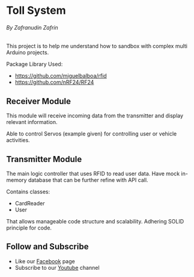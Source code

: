 # Toll System
###### By Zafranudin Zafrin


This project is to help me understand how to sandbox with complex multi Arduino projects.

Package Library Used:

- https://github.com/miguelbalboa/rfid
- https://github.com/nRF24/RF24

## Receiver Module

This module will receive incoming data from the transmitter and display relevant information.

Able to control Servos (example given) for controlling user or vehicle activities.


## Transmitter Module

The main logic controller that uses RFID to read user data. Have mock in-memory database
that can be further refine with API call.

Contains classes:
- CardReader
- User

That allows manageable code structure and scalability. Adhering SOLID principle for code.

## Follow and Subscribe

* Like our [Facebook](https://fb.me/hobielektronik.101) page
* Subscribe to our [Youtube](https://www.youtube.com/ZafranudinZafrin) channel